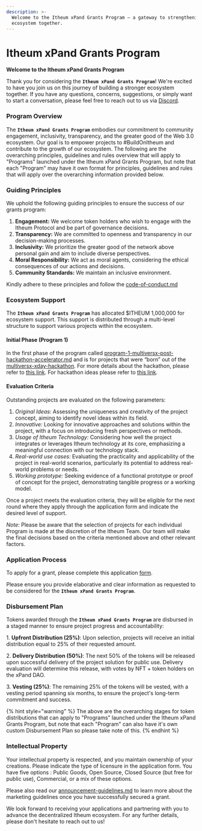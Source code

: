 ```yaml
---
description: >-
  Welcome to the Itheum xPand Grants Program — a gateway to strengthening our
  ecosystem together.
---
```


# Itheum xPand Grants Program

**Welcome to the Itheum xPand Grants Program**

Thank you for considering the **`Itheum xPand Grants Program`**! We're excited to have you join us on this journey of building a stronger ecosystem together. If you have any questions, concerns, suggestions, or simply want to start a conversation, please feel free to reach out to us via [Discord](https://itheum.io/discord).

### Program Overview

The **`Itheum xPand Grants Program`** embodies our commitment to community engagement, inclusivity, transparency, and the greater good of the Web 3.0 ecosystem. Our goal is to empower projects to #BuildOnItheum and contribute to the growth of our ecosystem. The following are the overarching principles, guidelines and rules overview that will apply to "Programs" launched under the Itheum xPand Grants Program, but note that each "Program" may have it own format for principles, guidelines and rules that will apply over the overarching information provided below.

### Guiding Principles

We uphold the following guiding principles to ensure the success of our grants program:

1. **Engagement:** We welcome token holders who wish to engage with the Itheum Protocol and be part of governance decisions.
2. **Transparency:** We are committed to openness and transparency in our decision-making processes.
3. **Inclusivity:** We prioritize the greater good of the network above personal gain and aim to include diverse perspectives.
4. **Moral Responsibility:** We act as moral agents, considering the ethical consequences of our actions and decisions.
5. **Community Standards:** We maintain an inclusive environment.

Kindly adhere to these principles and follow the [code-of-conduct.md](code-of-conduct.md "mention")

### Ecosystem Support

The **`Itheum xPand Grants Program`** has allocated $ITHEUM 1,000,000 for ecosystem support. This support is distributed through a multi-level structure to support various projects within the ecosystem.

#### Initial Phase (Program 1)

In the first phase of the program called [program-1-multiversx-post-hackathon-accelerator.md](../program-1-multiversx-post-hackathon-accelerator.md "mention") and is for projects that were “born” out of the [multiversx-xday-hackathon](../../../../hackathons-and-dev-challenges/multiversx-xday-hackathon/ "mention"). For more details about the hackathon, please refer to [this link](https://docs.itheum.io/product-docs/developers/hackathon). For hackathon ideas please refer to [this link](https://docs.itheum.io/product-docs/developers/hackathon/project-ideas-greater-than-itheum).

#### **Evaluation Criteria**

Outstanding projects are evaluated on the following parameters:

1. _Original Ideas:_ Assessing the uniqueness and creativity of the project concept, aiming to identify novel ideas within its field.
2. _Innovative:_ Looking for innovative approaches and solutions within the project, with a focus on introducing fresh perspectives or methods.
3. _Usage of Itheum Technology:_ Considering how well the project integrates or leverages Itheum technology at its core, emphasizing a meaningful connection with our technology stack.
4. _Real-world use cases:_ Evaluating the practicality and applicability of the project in real-world scenarios, particularly its potential to address real-world problems or needs.
5. _Working prototype:_ Seeking evidence of a functional prototype or proof of concept for the project, demonstrating tangible progress or a working model.

Once a project meets the evaluation criteria, they will be eligible for the next round where they apply through the application form and indicate the desired level of support.

_Note:_ Please be aware that the selection of projects for each individual Program is made at the discretion of the Itheum Team. Our team will make the final decisions based on the criteria mentioned above and other relevant factors.

### Application Process

To apply for a grant, please complete this application [form](https://forms.gle/fm4krS2zxKWcKVsc9).

Please ensure you provide elaborative and clear information as requested to be considered for the **`Itheum xPand Grants Program`**.

### Disbursement Plan

Tokens awarded through the **`Itheum xPand Grants Program`** are disbursed in a staged manner to ensure project progress and accountability:

1\.    **Upfront Distribution (25%)**: Upon selection, projects will receive an initial distribution equal to 25% of their requested amount.

2\.    **Delivery Distribution (50%)**: The next 50% of the tokens will be released upon successful delivery of the project solution for public use. Delivery evaluation will determine this release, with votes by NFT + token holders on the xPand DAO.

3\.    **Vesting (25%)**: The remaining 25% of the tokens will be vested, with a vesting period spanning six months, to ensure the project's long-term commitment and success.

{% hint style="warning" %}
The above are the overarching stages for token distributions that can apply to "Programs" launched under the Itheum xPand Grants Program, but note that each "Program" can also have it's own custom Disbursement Plan so please take note of this.
{% endhint %}

### Intellectual Property

Your intellectual property is respected, and you maintain ownership of your creations. Please indicate the type of licensure in the application form. You have five options : Public Goods, Open Source, Closed Source (but free for public use), Commercial, or a mix of these options.

Please also read our [announcement-guidelines.md](announcement-guidelines.md "mention") to learn more about the marketing guidelines once you have successfully secured a grant.

We look forward to receiving your applications and partnering with you to advance the decentralized Itheum ecosystem. For any further details, please don't hesitate to reach out to us!
